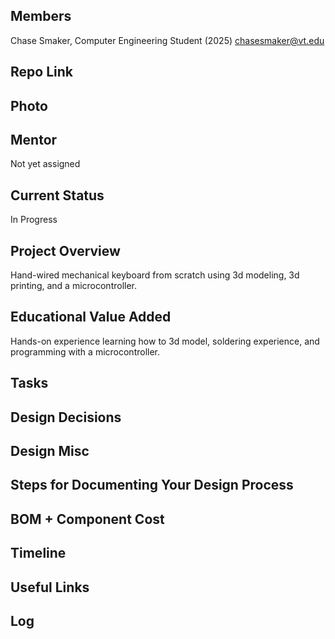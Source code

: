 ## Members
Chase Smaker, Computer Engineering Student (2025)
chasesmaker@vt.edu

## Repo Link
<!-- <a class="button is-link" href="https://magicmirror.builders/" >https://magicmirror.builders/</a> -->

## Photo

## Mentor
Not yet assigned

## Current Status
In Progress

## Project Overview

Hand-wired mechanical keyboard from scratch using 3d modeling, 3d printing, and a microcontroller.

## Educational Value Added

Hands-on experience learning how to 3d model, soldering experience, and programming with a microcontroller.

## Tasks

<!-- Your Text Here. See Example above -->

## Design Decisions

<!-- Your Text Here. See Example above -->

## Design Misc

<!-- Your Text Here. See Example above -->

## Steps for Documenting Your Design Process

<!-- Your Text Here. See Example above -->

## BOM + Component Cost

<!-- Your Text Here. See Example above -->

## Timeline

<!-- Your Text Here. See Example above -->

## Useful Links

<!-- Your Text Here. See Example above -->

## Log

<!-- Your Text Here. See Example above -->
